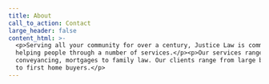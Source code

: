```yaml
---
title: About
call_to_action: Contact
large_header: false
content_html: >-
  <p>Serving all your community for over a century, Justice Law is committed to
  helping people through a number of services.</p><p>Our services range from
  conveyancing, mortgages to family law. Our clients range from large businesses
  to first home buyers.</p>
---
```


